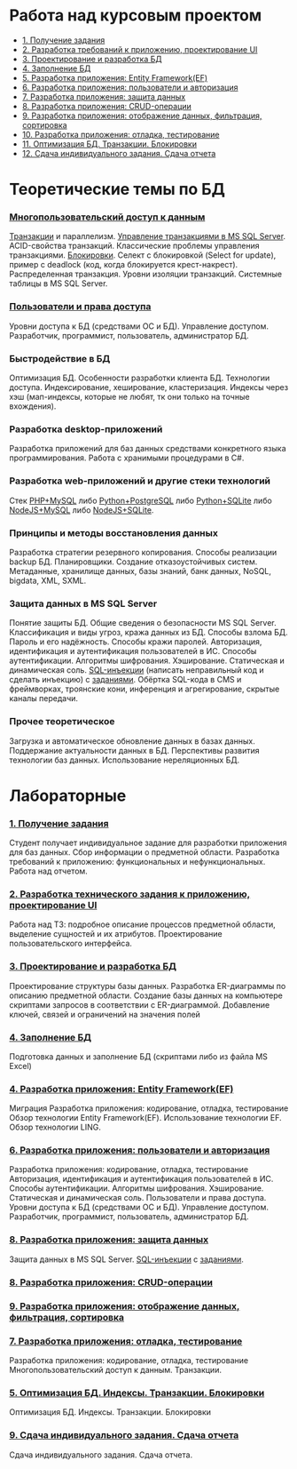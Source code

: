 # Работа над курсовым проектом

* [1. Получение задания](src/Lab17.md)
* [2. Разработка требований к приложению, проектирование UI](program-2024.md#2)
* [3. Проектирование и разработка БД](program-2024.md#3)
* [4. Заполнение БД](program-2024.md#3)
* [5. Разработка приложения: Entity Framework(EF)](program-2024.md#4)
* [6. Разработка приложения: пользователи и авторизация](program-2024.md#6)
* [7. Разработка приложения: защита данных](program-2024.md#8)
* [8. Разработка приложения: CRUD-операции](program-2024.md#8)
* [9. Разработка приложения: отображение данных, фильтрация, сортировка](program-2024.md#8)
* [10. Разработка приложения: отладка, тестирование](program-2024.md#7)
* [11. Оптимизация БД. Транзакции. Блокировки](program-2024.md#5)
* [12. Сдача индивидуального задания. Сдача отчета](program-2024.md#9)

# Теоретические темы по БД 

### [Многопользовательский доступ к данным](https://cchgeu.ru/upload/iblock/946/plotnikov_lr_bd_6_9.pdf)
[Транзакции](https://info-comp.ru/transactions-in-t-sql) и параллелизм. 
[Управление транзакциями в MS SQL Server](https://professorweb.ru/my/sql-server/2012/level3/3_14.php). ACID-свойства транзакций.
Классические проблемы управления транзакциями. 
[Блокировки](https://professorweb.ru/my/sql-server/2012/level3/3_15.php). Селект с блокировкой (Select for update), пример с deadlock (код, когда блокируется крест-накрест).
Распределенная транзакция. 
Уровни изоляции транзакций.
Системные таблицы в MS SQL Server.

### [Пользователи и права доступа](https://cchgeu.ru/upload/iblock/edc/plotnikov_lr_bd_1_5.pdf)
Уровни доступа к БД (средствами ОС и БД). Управление доступом. Разработчик, программист, пользователь, администратор БД.

### Быстродействие в БД
Оптимизация БД.
Особенности разработки клиента БД. Технологии доступа.
Индексирование, хеширование, кластеризация.
Индексы через хэш (мап-индексы, которые не любят, тк они только на точные вхождения).

### Разработка desktop-приложений
Разработка приложений для баз данных средствами конкретного языка программирования.
Работа с хранимыми процедурами в C#.

### Разработка web-приложений и другие стеки технологий
Стек [PHP+MySQL](https://metanit.com/php/mysql/) либо [Python+PostgreSQL](https://metanit.com/python/database/2.1.php) либо [Python+SQLite](https://metanit.com/python/database/1.1.php) либо [NodeJS+MySQL](https://metanit.com/web/nodejs/8.1.php) либо [NodeJS+SQLite](https://dmitryweiner.github.io/web-lectures/SQLite.html).

### Принципы и методы восстановления данных
Разработка стратегии резервного копирования. 
Способы реализации backup БД. Планировщики. Создание отказоустойчивых систем.
Метаданные, хранилище данных, базы знаний, банк данных, NoSQL, bigdata, XML, SXML.

### Защита данных в MS SQL Server
Понятие защиты БД. Общие сведения о безопасности MS SQL Server.
Классификация и виды угроз, кража данных из БД. Способы взлома БД. Пароль и его надёжность. Способы кражи паролей. 
Авторизация, идентификация и аутентификация пользователей в ИС. Способы аутентификации. Алгоритмы шифрования. Хэширование. Статическая и динамическая соль. 
[SQL-инъекции](https://portswigger.net/web-security/learning-paths/sql-injection) (написать неправильный код и сделать инъекцию) с [заданиями](https://portswigger.net/web-security/all-labs#sql-injection).
Обёртка SQL-кода в CMS и фреймворках, троянские кони, инференция и агрегирование, скрытые каналы передачи.

### Прочее теоретическое
Загрузка и автоматическое обновление данных в базах данных. Поддержание актуальности данных в БД. 
Перспективы развития технологии баз данных.
Использование нереляционных БД.


# Лабораторные 

### [1. Получение задания]()

Студент получает индивидуальное  задание для разработки приложения для баз данных. 
Сбор информации о предметной области. 
Разработка требований к приложению: функциональных и нефункциональных. 
Работа над отчетом.

### [2. Разработка технического задания к приложению, проектирование UI]()

Работа над ТЗ: подробное описание процессов предметной области, выделение сущностей и их атрибутов.
Проектирование пользовательского интерфейса. 

### [3. Проектирование и разработка БД]()

Проектирование структуры базы данных. 
Разработка ER-диаграммы по  описанию предметной области. 
Создание базы данных на компьютере скриптами запросов в соответствии с ER-диаграммой.
Добавление ключей, связей и ограничений на значения полей

### [4. Заполнение БД]()

Подготовка данных и заполнение БД (скриптами либо из файла MS Excel)

### [4. Разработка приложения: Entity Framework(EF)]()

Миграция
Разработка приложения: кодирование, отладка, тестирование
Обзор технологии Entity Framework(EF). Использование технологии EF. Обзор технологии LING.

### [6. Разработка приложения: пользователи и авторизация]()

Разработка приложения: кодирование, отладка, тестирование
Авторизация, идентификация и аутентификация пользователей в ИС. Способы аутентификации. 
Алгоритмы шифрования. Хэширование. Статическая и динамическая соль.
Пользователи и права доступа.
Уровни доступа к БД (средствами ОС и БД). Управление доступом. Разработчик, программист, пользователь, администратор БД.

### [8. Разработка приложения: защита данных]()

Защита данных в MS SQL Server.
[SQL-инъекции](https://portswigger.net/web-security/learning-paths/sql-injection) с [заданиями](https://portswigger.net/web-security/all-labs#sql-injection).

### [8. Разработка приложения: CRUD-операции]()

### [9. Разработка приложения: отображение данных, фильтрация, сортировка]()

### [7. Разработка приложения: отладка, тестирование]()

Разработка приложения: кодирование, отладка, тестирование
Многопользовательский доступ к данным. Транзакции.

### [5. Оптимизация БД. Индексы. Транзакции. Блокировки]()

Оптимизация БД.
Индексы. Транзакции. Блокировки

### [9. Сдача индивидуального задания. Сдача отчета]()

Сдача индивидуального задания. Сдача отчета.

